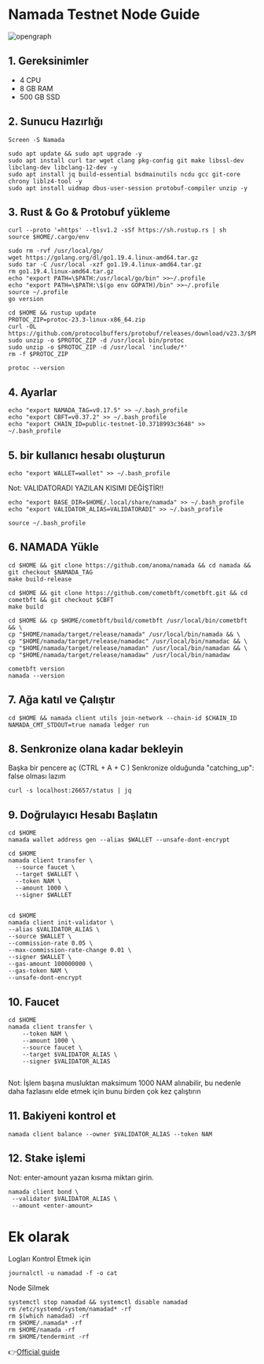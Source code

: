 # Namada Testnet Node Guide
![opengraph](https://user-images.githubusercontent.com/82613690/225137742-6d599592-9773-45c0-b9b5-09240b082d40.jpg)

## 1. Gereksinimler
- 4 CPU
- 8 GB RAM
- 500 GB SSD

## 2. Sunucu Hazırlığı
```
Screen -S Namada
```
```
sudo apt update && sudo apt upgrade -y
sudo apt install curl tar wget clang pkg-config git make libssl-dev libclang-dev libclang-12-dev -y
sudo apt install jq build-essential bsdmainutils ncdu gcc git-core chrony liblz4-tool -y
sudo apt install uidmap dbus-user-session protobuf-compiler unzip -y
```

## 3. Rust & Go & Protobuf yükleme

```
curl --proto '=https' --tlsv1.2 -sSf https://sh.rustup.rs | sh
source $HOME/.cargo/env
```

```
sudo rm -rvf /usr/local/go/
wget https://golang.org/dl/go1.19.4.linux-amd64.tar.gz
sudo tar -C /usr/local -xzf go1.19.4.linux-amd64.tar.gz
rm go1.19.4.linux-amd64.tar.gz
echo "export PATH=\$PATH:/usr/local/go/bin" >>~/.profile
echo "export PATH=\$PATH:\$(go env GOPATH)/bin" >>~/.profile
source ~/.profile
go version
```

```
cd $HOME && rustup update
PROTOC_ZIP=protoc-23.3-linux-x86_64.zip
curl -OL https://github.com/protocolbuffers/protobuf/releases/download/v23.3/$PROTOC_ZIP
sudo unzip -o $PROTOC_ZIP -d /usr/local bin/protoc
sudo unzip -o $PROTOC_ZIP -d /usr/local 'include/*'
rm -f $PROTOC_ZIP

protoc --version
```

## 4. Ayarlar

```
echo "export NAMADA_TAG=v0.17.5" >> ~/.bash_profile
echo "export CBFT=v0.37.2" >> ~/.bash_profile
echo "export CHAIN_ID=public-testnet-10.3718993c3648" >> ~/.bash_profile
```

## 5. bir kullanıcı hesabı oluşturun
```
echo "export WALLET=wallet" >> ~/.bash_profile
```
Not: VALIDATORADI YAZILAN KISIMI DEĞİŞTİR!!
```
echo "export BASE_DIR=$HOME/.local/share/namada" >> ~/.bash_profile
echo "export VALIDATOR_ALIAS=VALIDATORADI" >> ~/.bash_profile

source ~/.bash_profile
```

## 6. NAMADA Yükle
```
cd $HOME && git clone https://github.com/anoma/namada && cd namada && git checkout $NAMADA_TAG
make build-release
```
```
cd $HOME && git clone https://github.com/cometbft/cometbft.git && cd cometbft && git checkout $CBFT
make build
```
```
cd $HOME && cp $HOME/cometbft/build/cometbft /usr/local/bin/cometbft && \
cp "$HOME/namada/target/release/namada" /usr/local/bin/namada && \
cp "$HOME/namada/target/release/namadac" /usr/local/bin/namadac && \
cp "$HOME/namada/target/release/namadan" /usr/local/bin/namadan && \
cp "$HOME/namada/target/release/namadaw" /usr/local/bin/namadaw

```

```
cometbft version
namada --version
```

## 7. Ağa katıl ve Çalıştır

```
cd $HOME && namada client utils join-network --chain-id $CHAIN_ID
NAMADA_CMT_STDOUT=true namada ledger run
```

## 8. Senkronize olana kadar bekleyin
Başka bir pencere aç (CTRL + A + C )
Senkronize olduğunda "catching_up": false olması lazım
```
curl -s localhost:26657/status | jq
```

## 9. Doğrulayıcı Hesabı Başlatın
```
cd $HOME
namada wallet address gen --alias $WALLET --unsafe-dont-encrypt
```
```
cd $HOME
namada client transfer \
  --source faucet \
  --target $WALLET \
  --token NAM \
  --amount 1000 \
  --signer $WALLET
   
 ```

```
cd $HOME
namada client init-validator \
--alias $VALIDATOR_ALIAS \
--source $WALLET \
--commission-rate 0.05 \
--max-commission-rate-change 0.01 \
--signer $WALLET \
--gas-amount 100000000 \
--gas-token NAM \
--unsafe-dont-encrypt
```

## 10. Faucet

```
cd $HOME
namada client transfer \
    --token NAM \
    --amount 1000 \
    --source faucet \
    --target $VALIDATOR_ALIAS \
    --signer $VALIDATOR_ALIAS
   
 ```
 Not: İşlem başına musluktan maksimum 1000 NAM alınabilir, bu nedenle daha fazlasını elde etmek için bunu birden çok kez çalıştırın
 
 ## 11. Bakiyeni kontrol et
 ```
 namada client balance --owner $VALIDATOR_ALIAS --token NAM
 ```
 ## 12. Stake işlemi
 Not: enter-amount yazan kısıma miktarı girin.
 ```
 namada client bond \
  --validator $VALIDATOR_ALIAS \
  --amount <enter-amount>
  ```
  
 # Ek olarak
 Logları Kontrol Etmek için
 ```
 journalctl -u namadad -f -o cat
 ```
  
  Node Silmek
 ```
systemctl stop namadad && systemctl disable namadad
rm /etc/systemd/system/namadad* -rf
rm $(which namadad) -rf
rm $HOME/.namada* -rf
rm $HOME/namada -rf
rm $HOME/tendermint -rf
 ``` 
 
👉[Official guide](https://docs.namada.net/introduction/testnets)
